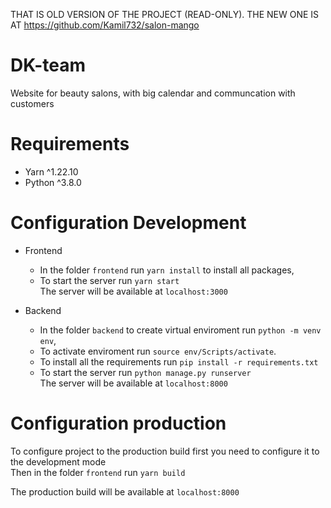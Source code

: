 THAT IS OLD VERSION OF THE PROJECT (READ-ONLY). THE NEW ONE IS AT https://github.com/Kamil732/salon-mango

# DK-team
Website for beauty salons, with big calendar and communcation with customers

# Requirements
* Yarn ^1.22.10
* Python ^3.8.0

# Configuration Development

* Frontend

  * In the folder `frontend` run `yarn install` to install all packages,  
  * To start the server run `yarn start`  
The server will be available at `localhost:3000`

* Backend
  
  * In the folder `backend` to create virtual enviroment run `python -m venv env`,  
  * To activate enviroment run `source env/Scripts/activate`.  
  * To install all the requirements run `pip install -r requirements.txt`  
  * To start the server run `python manage.py runserver`  
The server will be available at `localhost:8000`

# Configuration production
To configure project to the production build first you need to configure it to the development mode  
Then in the folder `frontend` run `yarn build`

The production build will be available at `localhost:8000`


